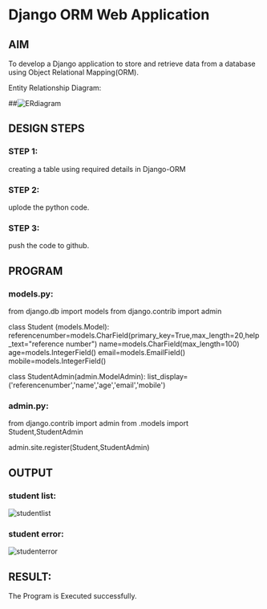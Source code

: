 # Django ORM Web Application

## AIM
To develop a Django application to store and retrieve data from a database using Object Relational Mapping(ORM).

Entity Relationship Diagram:

##![ERdiagram](https://github.com/Raakesh007/django-orm-app/assets/138850267/1b0dcdee-ef80-4e74-a9fa-1b41463aebfa)
 

## DESIGN STEPS

### STEP 1:
creating a table using required details in Django-ORM
### STEP 2:
uplode the python code.
### STEP 3:
push the code to github.

## PROGRAM

### models.py:
from django.db import models
from django.contrib import admin

class Student (models.Model):
    referencenumber=models.CharField(primary_key=True,max_length=20,help_text="reference number")
    name=models.CharField(max_length=100)
    age=models.IntegerField()
    email=models.EmailField()
    mobile=models.IntegerField()

class StudentAdmin(admin.ModelAdmin):
    list_display=('referencenumber','name','age','email','mobile') 

### admin.py:
from django.contrib import admin
from .models import Student,StudentAdmin

admin.site.register(Student,StudentAdmin)

## OUTPUT

### student list:
![studentlist](https://github.com/Raakesh007/django-orm-app/assets/138850267/50a1a83f-2935-42ec-a159-f3e66c66fc63)


### student error:
![studenterror](https://github.com/Raakesh007/django-orm-app/assets/138850267/094203a5-a163-4a25-9596-fa98acbb9c16)



## RESULT:
The Program is Executed successfully.
